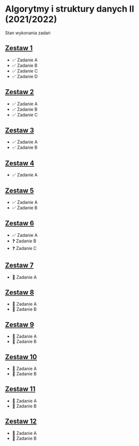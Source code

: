 # Algorytmy i struktury danych II (2021/2022)

Stan wykonania zadań

## [Zestaw 1](Zestaw%2001)

- :white_check_mark: Zadanie A
- :white_check_mark: Zadanie B
- :white_check_mark: Zadanie C
- :white_check_mark: Zadanie D

## [Zestaw 2](Zestaw%2002)

- :white_check_mark: Zadanie A
- :white_check_mark: Zadanie B
- :white_check_mark: Zadanie C

## [Zestaw 3](Zestaw%2003)

- :white_check_mark: Zadanie A
- :white_check_mark: Zadanie B

## [Zestaw 4](Zestaw%2004)

- :white_check_mark: Zadanie A

## [Zestaw 5](Zestaw%2005)

- :white_check_mark: Zadanie A
- :white_check_mark: Zadanie B

## [Zestaw 6](Zestaw%2006)

- :white_check_mark: Zadanie A
- :question: Zadanie B
- :question: Zadanie C

## [Zestaw 7](Zestaw%2007)

- :black_square_button: Zadanie A

## [Zestaw 8](Zestaw%2008)

- :black_square_button: Zadanie A
- :black_square_button: Zadanie B

## [Zestaw 9](Zestaw%2009)

- :black_square_button: Zadanie A
- :black_square_button: Zadanie B

## [Zestaw 10](Zestaw%2010)

- :black_square_button: Zadanie A
- :black_square_button: Zadanie B

## [Zestaw 11](Zestaw%2011)

- :black_square_button: Zadanie A
- :black_square_button: Zadanie B

## [Zestaw 12](Zestaw%2012)

- :black_square_button: Zadanie A
- :black_square_button: Zadanie B
